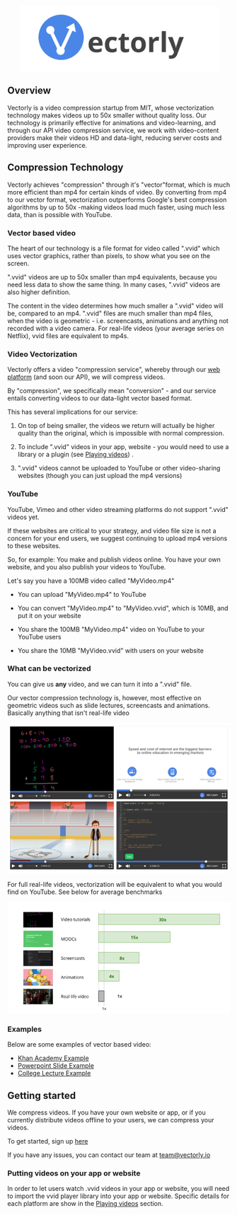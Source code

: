
<img src="img/title.svg" alt="Drawing" style="height: 150px; display: block; margin: auto;"/>


## Overview

Vectorly is a video compression startup from MIT, whose vectorization technology makes videos up to 50x smaller without quality loss. Our technology is primarily effective for animations and video-learning, and through our API video compression service, we work with video-content providers make their videos HD and data-light, reducing server costs and improving user experience.


## Compression Technology

Vectorly achieves "compression" through it's "vector"format, which is much more efficient than mp4 for certain kinds of video. By converting from mp4 to our vector format, 
vectorization outperforms Google's best compression algorithms by up to 50x -making videos load much faster, using much less data, than is possible with YouTube.



### Vector based video

The heart of our technology is a file format for video called ".vvid" which uses vector graphics, rather than pixels, to show what you see on the screen. 

".vvid" videos are up to 50x smaller than mp4 equivalents, because you need less data to show the same thing. In many cases, ".vvid" videos are also higher definition.

The content in the video determines how much smaller a ".vvid" video will be, compared to an mp4. ".vvid" files are much smaller than mp4 files, when the video is geometric - i.e. screencasts, animations and anything not recorded with a video camera. For real-life videos (your average series on Netflix), vvid files are equivalent to mp4s.



### Video Vectorization

Vectorly offers a video "compression service", whereby through our [web platform](https://dashboard.vectorly.io/signup/) (and soon our API), we will compress videos.

By "compression", we specifically mean "conversion" - and our service entails converting videos to our data-light vector based format. 


This has several implications for our service:

1. On top of being smaller, the videos we return will actually be higher quality than the original, which is impossible with normal compression. 

2. To include ".vvid" videos in your app, website - you would need to use a library or a plugin (see [Playing videos](playing.md)) . 

3. ".vvid" videos cannot be uploaded to YouTube or other video-sharing websites (though you can just upload the mp4 versions)


### YouTube

YouTube, Vimeo and other video streaming platforms do not support ".vvid" videos yet.


If these websites are critical to your strategy, and video file size is not a concern for your end users, we suggest continuing to upload mp4 versions to these websites. 


So, for example: 
You make and publish videos online. You have your own website, and you also publish your videos to YouTube.

Let's say you have a 100MB video called "MyVideo.mp4"

* You can upload "MyVideo.mp4" to YouTube

* You can convert "MyVideo.mp4" to "MyVideo.vvid", which is 10MB, and put it on your website

* You share the 100MB "MyVideo.mp4" video on YouTube to your YouTube users

* You share the 10MB "MyVideo.vvid" with users on your website




### What can be vectorized


You can give us **any** video, and we can turn it into a ".vvid" file. 

Our vector compression technology is, however, most effective on geometric videos such as slide lectures, screencasts and animations. Basically anything that isn't real-life video

![Vectorizable](img/vectorizable.png)

For full real-life videos, vectorization will be equivalent to what you would find on YouTube. See below for average benchmarks

![Benchmarks](img/benchmark.png)


### Examples

Below are some examples of vector based video:

* [Khan Academy Example](https://api.vectorly.io/embed/alpha/khan-academy-style)
* [Powerpoint Slide Example](https://api.vectorly.io/embed/alpha/powerpoint-style)
* [College Lecture Example](https://api.vectorly.io/embed/alpha/coursera)


## Getting started

We compress videos. If you have your own website or app, or if you currently distribute videos offline to your users, we can compress your videos.

To get started, sign up [here](https://dashboard.vectorly.io/signup)

If you have any issues, you can contact our team at <team@vectorly.io> 

### Putting videos on your app or website ###

In order to let users watch .vvid videos in your app or website, you will need to import the vvid player library into your app or website. Specific details for each platform are show in the [Playing videos](playing) section.


